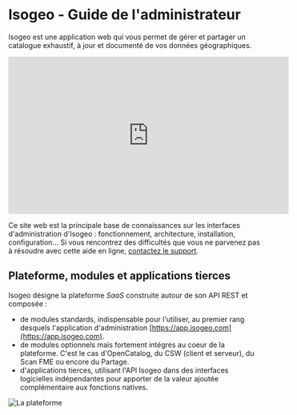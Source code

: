 # Isogeo - Guide de l'administrateur

Isogeo est une application web qui vous permet de gérer et partager un catalogue exhaustif, à jour et documenté de vos données géographiques.

<iframe width="560" height="315" src="https://www.youtube.com/embed/JbBxxpC4hzQ" frameborder="0" allowfullscreen></iframe>

Ce site web est la principale base de connaissances sur les interfaces d&apos;administration d&apos;Isogeo : fonctionnement, architecture, installation, configuration... Si vous rencontrez des difficultés que vous ne parvenez pas à résoudre avec cette aide en ligne, [contactez le support](support/README.html).

## Plateforme, modules et applications tierces

Isogeo désigne la plateforme _SaaS_ construite autour de son API REST et composée :

* de modules standards, indispensable pour l&apos;utiliser, au premier rang desquels l&apos;application d&apos;administration [https://app.isogeo.com](https://app.isogeo.com).
* de modules optionnels mais fortement intégrés au coeur de la plateforme. C&apos;est le cas d&apos;OpenCatalog, du CSW (client et serveur), du Scan FME ou encore du Partage.
* d&apos;applications tierces,  utilisant l&apos;API Isogeo dans des interfaces logicielles indépendantes pour apporter de la valeur ajoutée complémentaire aux fonctions natives.

![La plateforme](/assets/offer_schema_platform_modAPI.png "Modules et ressources de la plateforme Isogeo")
